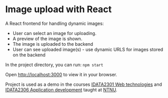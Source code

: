 # Image upload with React

A React frontend for handling dynamic images:

* User can select an image for uploading.
* A preview of the image is shown.
* The image is uploaded to the backend
* User can see uploaded image(s) - use dynamic URLS for images stored on the backend

In the project directory, you can run:
`npm start`

Open [http://localhost:3000](http://localhost:3000) to view it in your browser.

Project is used as a demo in the
courses [IDATA2301 Web technologies](https://www.ntnu.edu/studies/courses/IDATA2301)
and [IDATA2306 Application development](https://www.ntnu.edu/studies/courses/IDATA2306) taught
at [NTNU](https://www.ntnu.edu).